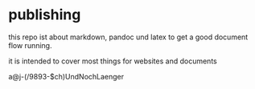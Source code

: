 # publishing
this repo ist about markdown, pandoc und latex to get a good document flow running.

it is intended to cover most things for websites and documents

a@j-(/9893-$ch)UndNochLaenger